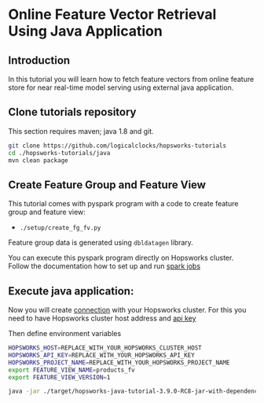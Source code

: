 # Online Feature Vector Retrieval Using Java Application

## Introduction
In this tutorial you will learn how to fetch feature vectors from online feature store for near real-time model serving
using external java application. 

## Clone tutorials repository
This section requires maven; java 1.8 and git.

```bash
git clone https://github.com/logicalclocks/hopsworks-tutorials
cd ./hopsworks-tutorials/java
mvn clean package
```

## Create Feature Group and Feature View
This tutorial comes with pyspark program with a code to create feature group and feature view:
- `./setup/create_fg_fv.py`

Feature group data is generated using `dbldatagen` library. 

You can execute this pyspark program directly on Hopsworks cluster. Follow the documentation how to set up and run 
[spark jobs](https://docs.hopsworks.ai/hopsworks-api/3.3/generated/api/jobs/)

## Execute java application:
Now you will create [connection](https://docs.hopsworks.ai/hopsworks-api/3.3/generated/api/connection/) with
your Hopsworks cluster. For this you need to have Hopsworks cluster host address and [api key](https://docs.hopsworks.ai/3.3/user_guides/projects/api_key/create_api_key/)

Then define environment variables 

```bash
HOPSWORKS_HOST=REPLACE_WITH_YOUR_HOPSWORKS_CLUSTER_HOST
HOPSWORKS_API_KEY=REPLACE_WITH_YOUR_HOPSWORKS_API_KEY
HOPSWORKS_PROJECT_NAME=REPLACE_WITH_YOUR_HOPSWORKS_PROJECT_NAME
export FEATURE_VIEW_NAME=products_fv
export FEATURE_VIEW_VERSION=1
```

```bash
java -jar ./target/hopsworks-java-tutorial-3.9.0-RC8-jar-with-dependencies.jar $HOPSWORKS_HOST $HOPSWORKS_API_KEY $HOPSWORKS_PROJECT_NAME $FEATURE_VIEW_NAME $FEATURE_VIEW_VERSION
```

